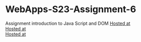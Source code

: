 
# WebApps-S23-Assignment-6
Assignment introduction to Java Script and DOM
[Hosted at](https://44-563-web-apps-s23.github.io/44563-webapps-s23-assignment6-kirni13/painter.html)
<br>
[Hosted at](https://44-563-web-apps-s23.github.io/44563-webapps-s23-assignment6-kirni13/conversions.html)
<br>
[Hosted at](https://44-563-web-apps-s23.github.io/44563-webapps-s23-assignment6-kirni13/candy.html)